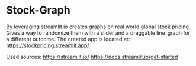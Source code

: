 # Stock-Graph
By leveraging streamlit.io creates graphs on real world global stock pricing. Gives a way to randomize them with a slider and a draggable line_graph for a different outcome.
The created app is located at:
https://stockpricing.streamlit.app/

Used sources:
https://streamlit.io/
https://docs.streamlit.io/get-started
